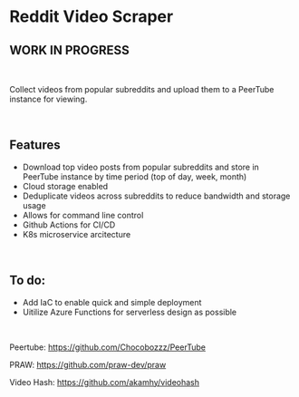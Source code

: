 # Reddit Video Scraper
## WORK IN PROGRESS

</br>

Collect videos from popular subreddits and upload them to a PeerTube instance for viewing.

</br>

## Features

- Download top video posts from popular subreddits and store in PeerTube instance by time period (top of day, week, month)
- Cloud storage enabled
- Deduplicate videos across subreddits to reduce bandwidth and storage usage
- Allows for command line control
- Github Actions for CI/CD
- K8s microservice arcitecture

</br>

## To do:

- Add IaC to enable quick and simple deployment
- Uitilize Azure Functions for serverless design as possible

</br>

Peertube: https://github.com/Chocobozzz/PeerTube

PRAW: https://github.com/praw-dev/praw

Video Hash: https://github.com/akamhy/videohash

</br>
